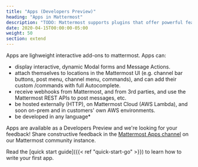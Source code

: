 ```yaml
---
title: "Apps (Developers Preview)"
heading: "Apps in Mattermost"
description: "TODO: Mattermost supports plugins that offer powerful features for extending and deeply integrating with both the server and web/desktop apps."
date: 2020-04-15T00:00:00-05:00
weight: 50
section: extend
---
```


Apps are lighweight interactive add-ons to mattermost. Apps can:
- display interactive, dynamic Modal forms and Message Actions.
- attach themselves to locations in the Mattermost UI (e.g. channel bar buttons,
  post menu, channel menu, commands), and can add their custom /commands with
  full Autocomplete.
- receive webhooks from Mattermost, and from 3rd parties, and use the Mattermost
  REST APIs to post messages, etc. 
- be hosted externally (HTTP), on Mattermost Cloud (AWS Lambda), and soon
  on-prem and in customers' own AWS environments.
- be developed in any language*


Apps are available as a Developers Preview and we're looking for your feedback! Share constructive feedback in the [Mattermost Apps channel](https://community.mattermost.com/core/channels/mattermost-apps) on our Mattermost community instance.


Read the [quick start guide]({{< ref  "quick-start-go" >}}) to learn how to write your first app.
